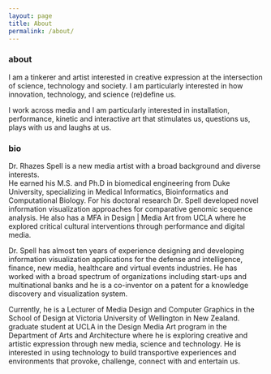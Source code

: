 ```yaml
---
layout: page
title: About
permalink: /about/
---
```

### about
I am a tinkerer and artist interested in creative expression at the intersection of science, technology and society. I am particularly interested in how innovation, technology, and science (re)define us.  

I work across media and I am particularly interested in installation, performance, kinetic and interactive art that stimulates us, questions us, plays with us and laughs at us.


### bio
Dr. Rhazes Spell is a new media artist with a broad background and diverse interests.  
He earned his M.S. and Ph.D in biomedical engineering from Duke University, specializing in Medical Informatics, Bioinformatics and Computational Biology.  For his doctoral research Dr. Spell developed novel information visualization approaches for comparative genomic sequence analysis. He also has a MFA in Design | Media Art from UCLA where he explored critical cultural interventions through performance and digital media.	

Dr. Spell has almost ten years of experience designing and developing information visualization applications for the defense and intelligence, finance, new media, healthcare and virtual events industries. He has worked with a broad spectrum of organizations including start-ups and multinational banks and he is a co-inventor on a patent for a knowledge discovery and visualization system. 
                 

Currently, he is a Lecturer of Media Design and Computer Graphics in the School of Design at Victoria University of Wellington in New Zealand. graduate student at UCLA in the Design Media Art program in the Department of Arts and Architecture where he is exploring creative and artistic expression through new media, science and technology.  He is interested in using technology to build transportive experiences and environments that provoke, challenge, connect with and entertain us.  


